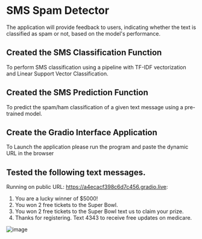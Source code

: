 
# SMS Spam Detector
The application will provide feedback to users, indicating whether the text is classified as spam or not, based on the model's performance.

## Created the SMS Classification Function
To perform SMS classification using a pipeline with TF-IDF vectorization and Linear Support Vector Classification.

## Created the SMS Prediction Function
To predict the spam/ham classification of a given text message using a pre-trained model.

## Create the Gradio Interface Application
To Launch the application please run the program and paste the dynamic URL in the browser

## Tested the following text messages. 
Running on public URL: https://a4ecacf398c6d7c456.gradio.live: 

1. You are a lucky winner of $5000!
2. You won 2 free tickets to the Super Bowl.
3. You won 2 free tickets to the Super Bowl text us to claim your prize.
4. Thanks for registering. Text 4343 to receive free updates on medicare.

![image](https://github.com/kuzhinjo/sms_spam_detector/assets/152019356/fef481e7-74ec-4038-b303-c63e2a3c65da)
